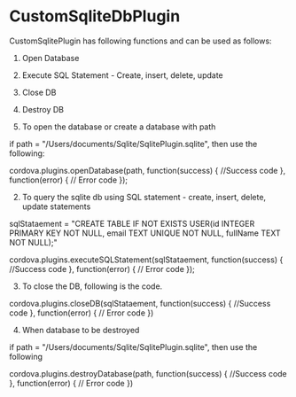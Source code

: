 # CustomSqliteDbPlugin


CustomSqlitePlugin has following functions and can be used as follows:
1) Open Database
2) Execute SQL Statement - Create, insert, delete, update
3) Close DB
4) Destroy DB



1) To open the database or create a database with path

if path = "/Users/documents/Sqlite/SqlitePlugin.sqlite", then use the following:

cordova.plugins.openDatabase(path, function(success) {
  //Success code
}, function(error) {
  // Error code
});


2) To query the sqlite db using SQL statement - create, insert, delete, update statements

sqlStataement = "CREATE TABLE IF NOT EXISTS USER(id INTEGER PRIMARY KEY NOT NULL, email TEXT UNIQUE NOT NULL, fullName TEXT NOT NULL);"

cordova.plugins.executeSQLStatement(sqlStataement, function(success) {
  //Success code
}, function(error) {
  // Error code
});


3) To close the DB, following is the code.

cordova.plugins.closeDB(sqlStataement, function(success) {
  //Success code
}, function(error) {
  // Error code
})


4) When database to be destroyed

if path = "/Users/documents/Sqlite/SqlitePlugin.sqlite", then use the following

cordova.plugins.destroyDatabase(path, function(success) {
  //Success code
}, function(error) {
  // Error code
})
